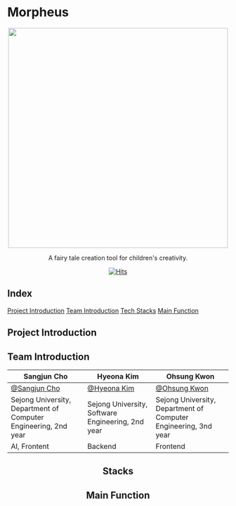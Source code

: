 # Morpheus

<div align=center>
  <img src="https://github.com/EN-Morpheus/Morpheus/assets/129165742/ab043c14-2444-45aa-8049-03c63267c67e width="500" height="500")
</div>
<p align="center">
  A fairy tale creation tool for children's creativity.  

[![Hits](https://hits.seeyoufarm.com/api/count/incr/badge.svg?url=https://github.com/EN-Morpheus&count_bg=%2353B9C2&title_bg=%23ACACAC&icon=linux.svg&icon_color=%23E7E7E7&title=views&edge_flat=false)](https://hits.seeyoufarm.com)
</p>

<div style="text-align: left">
  
  ##  Index
[Project Introduction](#Project-Introduction)
[Team Introduction](#Team-Introduction)
[Tech Stacks](#Stacks)
[Main Function](#Main-Function)

## Project Introduction


## Team Introduction

| Sangjun Cho | Hyeona Kim | Ohsung Kwon |
|---|---|---|
| [@Sangjun Cho](https://github.com/sangjun121) | [@Hyeona Kim](https://github.com/10Hyuna) | [@Ohsung Kwon](https://github.com/0722)
| Sejong University, Department of Computer Engineering, 2nd year | Sejong University, Software Engineering, 2nd year | Sejong University, Department of Computer Engineering, 3nd year   
| AI, Frontent | Backend | Frontend  

</div>

## Stacks

## Main Function
